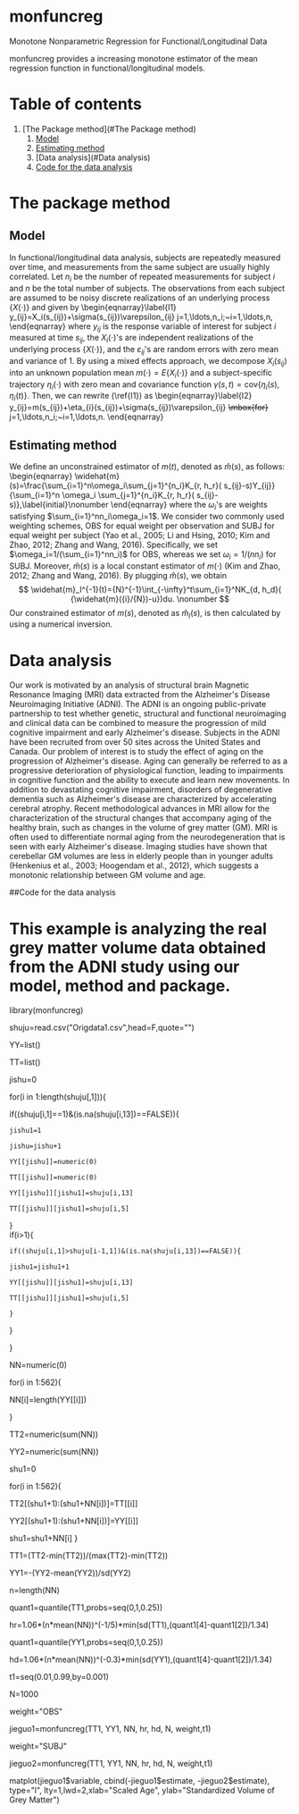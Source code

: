 # monfuncreg
Monotone Nonparametric Regression for Functional/Longitudinal Data

monfuncreg provides a increasing monotone estimator of the mean regression function in functional/longitudinal models.

# Table of contents
1. [The Package method](#The Package method)
    1. [Model](#Model)
    2. [Estimating method](#method)
    3. [Data analysis](#Data analysis)
    4. [Code for the data analysis](#Code)


# The package method <a name="The packageod"></a>
## Model <a name="Model"></a>
 In functional/longitudinal data analysis, subjects are repeatedly
measured over time, and measurements from the same subject are usually highly correlated.
Let $n_i$ be the number of repeated measurements for subject $i$  and $n$ be the total number of subjects.
 The observations from each subject
are assumed to be noisy discrete realizations of an underlying process $\{X(\cdot)\}$ and given by
\begin{eqnarray}\label{I1}
y_{ij}=X_i(s_{ij})+\sigma(s_{ij})\varepsilon_{ij}  j=1,\ldots,n_i;~i=1,\ldots,n,
\end{eqnarray}
where $y_{ij}$ is the response variable of interest for subject $i$ measured at time $s_{ij}$, the $X_i(\cdot)$'s are independent realizations of the underlying process $\{X(\cdot)\}$,  and the $\varepsilon_{ij}$'s are random errors with zero mean and variance of 1.
By using a mixed effects approach, we decompose $X_i(s_{ij})$ into an unknown population mean $m(\cdot)=E\{X_i(\cdot)\}$ and a subject-specific   trajectory $\eta_i(\cdot)$ with zero mean and covariance function $\gamma(s,t)=\mbox{cov}\{\eta_i(s),\eta_i(t)\}$. Then,  we can rewrite (\ref{I1})  as
\begin{eqnarray}\label{I2}
y_{ij}=m(s_{ij})+\eta_{i}(s_{ij})+\sigma(s_{ij})\varepsilon_{ij} ~~\mbox{for}~~  j=1,\ldots,n_i;~i=1,\ldots,n.
\end{eqnarray}

## Estimating method  <a name="method"></a>
We define an unconstrained estimator of $m(t)$, denoted as $\widehat{m}(s)$,  as follows:
\begin{eqnarray}
\widehat{m}(s)=\frac{\sum_{i=1}^n\omega_i\sum_{j=1}^{n_i}K_{r, h_r}( s_{ij}-s)Y_{ij}}{\sum_{i=1}^n \omega_i
\sum_{j=1}^{n_i}K_{r, h_r}( s_{ij}-s)},\label{initial}\nonumber
\end{eqnarray}
where the $\omega_i$'s are weights satisfying $\sum_{i=1}^nn_i\omega_i=1$.
 We consider two commonly used weighting schemes,  OBS for equal weight per observation and SUBJ for equal weight per subject  (Yao et al., 2005; Li and Hsing, 2010; Kim and Zhao, 2012; Zhang and Wang,
2016). Specifically,
 we set $\omega_i=1/(\sum_{i=1}^nn_i)$  for OBS, whereas  we set $\omega_i=1/(nn_i)$ for SUBJ.
 Moreover,  $\widehat{m}(s)$ is
a local constant estimator of $m(\cdot)$  (Kim and Zhao, 2012; Zhang and Wang,
2016).
 By plugging $\widehat{m}(s)$, we obtain
 $$
 \widehat{m}_I^{-1}(t)={N}^{-1}\int_{-\infty}^t\sum_{i=1}^NK_{d, h_d}( {\widehat{m}({i}/{N})-u})du. \nonumber
$$
  Our constrained estimator of $m(s)$, denoted as $\widehat{m}_I(s)$,  is then calculated by using a numerical inversion.


# Data analysis <a name="Data analysis"></a>
Our work is motivated by an analysis of structural brain Magnetic Resonance Imaging
(MRI) data extracted from the Alzheimer's Disease Neuroimaging Initiative (ADNI). The
ADNI is an ongoing public-private partnership to test whether genetic, structural and
functional neuroimaging and clinical data can be combined to measure the progression of
mild cognitive impairment and early Alzheimer's disease. Subjects in the ADNI have been
recruited from over 50 sites across the United States and Canada. Our problem of interest is
to study the effect of aging on the progression of Alzheimer's disease. Aging can generally be
referred to as a progressive deterioration of physiological function, leading to impairments
in cognitive function and the ability to execute and learn new movements. In addition to
devastating cognitive impairment, disorders of degenerative dementia such as Alzheimer's
disease are characterized by accelerating cerebral atrophy. Recent methodological advances
in MRI allow for the characterization of the structural changes that accompany aging of the
healthy brain, such as changes in the volume of grey matter (GM). MRI is often used to
differentiate normal aging from the neurodegeneration that is seen with early Alzheimer's
disease. Imaging studies have shown that cerebellar GM volumes are less in elderly people
than in younger adults (Henkenius et al., 2003; Hoogendam et al., 2012), which suggests a
monotonic relationship between GM volume and age.

##Code for the data analysis <a name="Code"></a>
 # This example is analyzing the real grey matter volume data  obtained from the ADNI study using our model, method and package. 

library(monfuncreg)

shuju=read.csv("Origdata1.csv",head=F,quote="")

YY=list()

TT=list()

jishu=0

for(i in 1:length(shuju[,1])){

  if((shuju[i,1]==1)&(is.na(shuju[i,13])==FALSE)){    
  
    jishu1=1
    
    jishu=jishu+1 
    
    YY[[jishu]]=numeric(0)
    
    TT[[jishu]]=numeric(0)   
    
    YY[[jishu]][jishu1]=shuju[i,13]
    
    TT[[jishu]][jishu1]=shuju[i,5]   
    
  }  
  if(i>1){ 
  
    if((shuju[i,1]>shuju[i-1,1])&(is.na(shuju[i,13])==FALSE)){    
    
    jishu1=jishu1+1   
    
    YY[[jishu]][jishu1]=shuju[i,13]
    
    TT[[jishu]][jishu1]=shuju[i,5]  
    
    }    
 } 
 
}

NN=numeric(0)

for(i in 1:562){ 

  NN[i]=length(YY[[i]]) 
  
}

TT2=numeric(sum(NN))

YY2=numeric(sum(NN))

shu1=0

for(i in 1:562){  

  TT2[(shu1+1):(shu1+NN[i])]=TT[[i]]
  
  YY2[(shu1+1):(shu1+NN[i])]=YY[[i]]
  
  shu1=shu1+NN[i] 
}

TT1=(TT2-min(TT2))/(max(TT2)-min(TT2))

YY1=-(YY2-mean(YY2))/sd(YY2)

n=length(NN)

quant1=quantile(TT1,probs=seq(0,1,0.25))

hr=1.06*(n*mean(NN))^(-1/5)*min(sd(TT1),(quant1[4]-quant1[2])/1.34)

quant1=quantile(YY1,probs=seq(0,1,0.25))

hd=1.06*(n*mean(NN))^(-0.3)*min(sd(YY1),(quant1[4]-quant1[2])/1.34)

t1=seq(0.01,0.99,by=0.001)

N=1000


weight="OBS"

jieguo1=monfuncreg(TT1, YY1, NN,  hr, hd, N, weight,t1)

weight="SUBJ"

jieguo2=monfuncreg(TT1, YY1, NN,  hr, hd, N, weight,t1)

matplot(jieguo1\$variable, cbind(-jieguo1\$estimate, -jieguo2\$estimate), type="l", lty=1,lwd=2,xlab="Scaled Age", ylab="Standardized Volume of Grey Matter")

